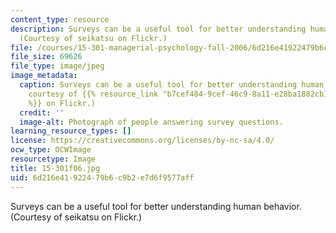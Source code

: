 ```yaml
---
content_type: resource
description: Surveys can be a useful tool for better understanding human behavior.
  (Courtesy of seikatsu on Flickr.)
file: /courses/15-301-managerial-psychology-fall-2006/6d216e41922479b6c9b2e7d6f9577aff_15-301f06.jpg
file_size: 69626
file_type: image/jpeg
image_metadata:
  caption: Surveys can be a useful tool for better understanding human behavior. (Image
    courtesy of {{% resource_link "b7cef484-9cef-46c9-8a11-e28ba1882cb1" "seikatsu"
    %}} on Flickr.)
  credit: ''
  image-alt: Photograph of people answering survey questions.
learning_resource_types: []
license: https://creativecommons.org/licenses/by-nc-sa/4.0/
ocw_type: OCWImage
resourcetype: Image
title: 15-301f06.jpg
uid: 6d216e41-9224-79b6-c9b2-e7d6f9577aff
---
```

Surveys can be a useful tool for better understanding human behavior. (Courtesy of seikatsu on Flickr.)